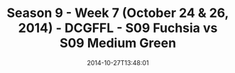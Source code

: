 ---
title: Season 9 - Week 7 (October 24 & 26, 2014) - DCGFFL - S09 Fuchsia vs S09 Medium
  Green
teams-score:
- team: _teams/s09-fuchsia.md
  score:
- team: _teams/s09-medium-green-butch-greens.md
  score: 14
mvp: Jack Miles (Fuchsia), Jamar Walker (M. Green)
game-ball: N/A
sportsperson: ''
season: 9
week: 7
date: '2014-10-27T13:48:01'
pageid: season-9-week-7-4456-vs-4462
---